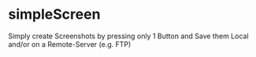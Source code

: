 # simpleScreen
Simply create Screenshots by pressing only 1 Button and Save them Local and/or on a Remote-Server (e.g. FTP)
